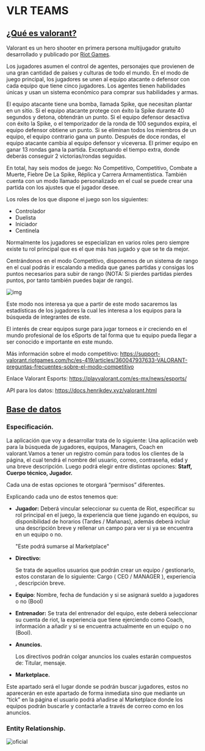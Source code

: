 
# VLR TEAMS

## <u>**¿Qué es valorant?**</u>

Valorant es un hero shooter en primera persona multijugador gratuito desarrollado y publicado por [Riot Games](https://es.wikipedia.org/wiki/Riot_Games). 

Los jugadores asumen el control de agentes, personajes que provienen de una gran cantidad de países y culturas de todo el mundo. En el modo de juego principal, los jugadores se unen al equipo atacante o defensor con cada equipo que tiene cinco jugadores. Los agentes tienen habilidades únicas y usan un sistema económico para comprar sus habilidades y armas.

El equipo atacante tiene una bomba, llamada Spike, que necesitan plantar en un sitio. Si el equipo atacante protege con éxito la Spike durante 40 segundos y detona, obtendrán un punto. Si el equipo defensor desactiva con éxito la Spike, o el temporizador de la ronda de 100 segundos expira, el equipo defensor obtiene un punto. Si se eliminan todos los miembros de un equipo, el equipo contrario gana un punto. Después de doce rondas, el equipo atacante cambia al equipo defensor y viceversa. El primer equipo en ganar 13 rondas gana la partida. Exceptuando el tiempo extra, donde deberás conseguir 2 victorias/rondas seguidas.

En total, hay seis modos de juego: No Competitivo, Competitivo, Combate a Muerte, Fiebre De La Spike, Réplica y Carrera Armamentística.
También cuenta con un modo llamado personalizado en el cual se puede crear una partida con los ajustes que el jugador desee.

Los roles de los que dispone el juego son los siguientes:

- Controlador
- Duelista
- Iniciador
- Centinela

Normalmente los jugadores se especializan en varios roles pero siempre existe tu rol principal que es el que más has jugado y que se te da mejor.


Centrándonos en el modo Competitivo, disponemos de un sistema de rango en el cual podrás ir escalando a medida que ganes partidas y consigas los puntos necesarios para subir de rango (NOTA: Si pierdes partidas pierdes puntos, por tanto también puedes bajar de rango).

![img](https://lh6.googleusercontent.com/powOHkw7SpnhvCmuFMBXu-OukFl4OgbNpKk0phnT9ovsSQYLbnHVYkWKI8eBODmt2ANwRdjo2KLdtZu8XdJGtTwg5RtGlAnyY2QN6UwWvhhNi9YwApuNCRvMJhZfSRzQiZQOyG6M3zdqoe-kyhhXJvTMjw9GfM6TAHDzcIqeKjGPTKMOa4cQqi0_Yg)

Este modo nos interesa ya que a partir de este modo sacaremos las estadísticas de los jugadores la cual les interesa a los equipos para la búsqueda de integrantes de este.

El interés de crear equipos surge para jugar torneos e ir creciendo en el mundo profesional de los eSports de tal forma que tu equipo pueda llegar a ser conocido e importante en este mundo. 

Más información sobre el modo competitivo:  https://support-valorant.riotgames.com/hc/es-419/articles/360047937633-VALORANT-preguntas-frecuentes-sobre-el-modo-competitivo

Enlace Valorant Esports: https://playvalorant.com/es-mx/news/esports/

API para los datos: https://docs.henrikdev.xyz/valorant.html



## <u>Base de datos</u>

### 	Especificación.

La aplicación que voy a desarrollar trata de lo siguiente:
Una aplicación web para la búsqueda de jugadores, equipos, Managers, Coach en valorant.Vamos a tener un registro común para todos los clientes de la página, el cual tendrá el nombre del usuario, correo, contraseña, edad y una breve descripción.
Luego podrá elegir entre distintas opciones: **Staff, Cuerpo técnico, Jugador.**

Cada una de estas opciones te otorgará “permisos” diferentes.

Explicando cada uno de estos tenemos que:

- **Jugador:** Deberá vincular seleccionar su cuenta de Riot, especificar su rol principal en el juego, la experiencia que tiene jugando en equipos, su disponibilidad de horarios (Tardes / Mañanas), además deberá incluir una descripción breve y rellenar un campo para ver si ya se encuentra en un equipo o no. 

  "Este podrá sumarse al Marketplace"

  

- **Directivo:**

  Se trata de aquellos usuarios que podrán crear un equipo / gestionarlo, estos constaran de lo siguiente: Cargo ( CEO / MANAGER ), experiencia , descripción breve.

  
  
- **Equipo**: Nombre, fecha de fundación y si se asignará sueldo a jugadores o no (Bool)

- **Entrenador:** Se trata del entrenador del equipo, este deberá seleccionar su cuenta de riot, la experiencia que tiene ejerciendo como Coach, información a añadir y si se encuentra actualmente en un equipo o no (Bool).

- **Anuncios.**

  Los directivos podrán colgar anuncios los cuales estarán compuestos de: Titular, mensaje.


- **Marketplace.**

Este apartado será el lugar donde se podrán buscar jugadores, estos no aparecerán en este apartado de forma inmediata sino que mediante un “tick” en la página el usuario podrá añadirse al Marketplace donde los equipos podrán buscarle y contactarle a través de correo como en los anuncios.



### 	Entity Relationship.


![oficial](https://user-images.githubusercontent.com/95850823/194899660-d70f152d-0e96-4e48-adca-b526fad3e129.jpeg)







